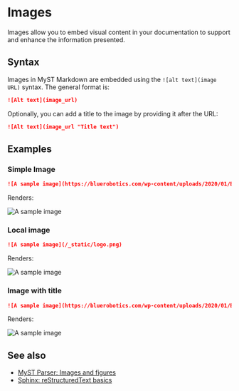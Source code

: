 # Images

Images allow you to embed visual content in your documentation to support and enhance the information presented.

## Syntax

Images in MyST Markdown are embedded using the `![alt text](image URL)` syntax. The general format is:

```md
![Alt text](image_url)
```

Optionally, you can add a title to the image by providing it after the URL:

```md
![Alt text](image_url "Title text")
```

## Examples

### Simple Image

```md
![A sample image](https://bluerobotics.com/wp-content/uploads/2020/01/BlueRobotics-Logo-Blue-Black.png)
```

Renders:

![A sample image](https://bluerobotics.com/wp-content/uploads/2020/01/BlueRobotics-Logo-Blue-Black.png)

### Local image

```md
![A sample image](/_static/logo.png)
```

Renders:

![A sample image](/_static/logo.png)

### Image with title

```md
![A sample image](https://bluerobotics.com/wp-content/uploads/2020/01/BlueRobotics-Logo-Blue-Black.png "This is a sample image")
```

Renders:

![A sample image](https://bluerobotics.com/wp-content/uploads/2020/01/BlueRobotics-Logo-Blue-Black.png "This is a sample image")

## See also

- [MyST Parser: Images and figures](https://myst-parser.readthedocs.io/en/latest/syntax/images_and_figures.html)
- [Sphinx: reStructuredText basics](https://www.sphinx-doc.org/en/master/usage/restructuredtext/basics.html)
